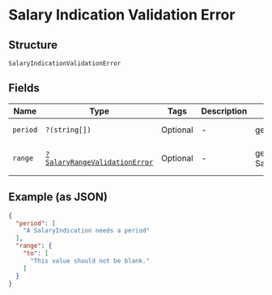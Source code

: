 
# Salary Indication Validation Error

## Structure

`SalaryIndicationValidationError`

## Fields

| Name | Type | Tags | Description | Getter | Setter |
|  --- | --- | --- | --- | --- | --- |
| `period` | `?(string[])` | Optional | - | getPeriod(): ?array | setPeriod(?array period): void |
| `range` | [`?SalaryRangeValidationError`](../../doc/models/salary-range-validation-error.md) | Optional | - | getRange(): ?SalaryRangeValidationError | setRange(?SalaryRangeValidationError range): void |

## Example (as JSON)

```json
{
  "period": [
    "A SalaryIndication needs a period"
  ],
  "range": {
    "to": [
      "This value should not be blank."
    ]
  }
}
```

